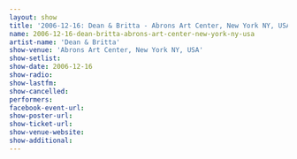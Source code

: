 ```yaml
---
layout: show
title: '2006-12-16: Dean & Britta - Abrons Art Center, New York NY, USA'
name: 2006-12-16-dean-britta-abrons-art-center-new-york-ny-usa
artist-name: 'Dean & Britta'
show-venue: 'Abrons Art Center, New York NY, USA'
show-setlist: 
show-date: 2006-12-16
show-radio: 
show-lastfm: 
show-cancelled: 
performers: 
facebook-event-url: 
show-poster-url: 
show-ticket-url: 
show-venue-website: 
show-additional: 
---
```



